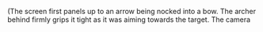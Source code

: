 (The screen first panels up to an arrow being nocked into a bow. The archer behind firmly grips it tight as it was aiming towards the target. The camera 